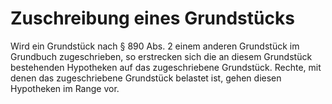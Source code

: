 # Zuschreibung eines Grundstücks

Wird ein Grundstück nach § 890 Abs. 2 einem anderen Grundstück im Grundbuch zugeschrieben, so erstrecken sich die an diesem Grundstück bestehenden Hypotheken auf das zugeschriebene Grundstück. Rechte, mit denen das zugeschriebene Grundstück belastet ist, gehen diesen Hypotheken im Range vor. 

